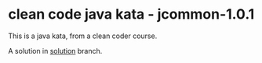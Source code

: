 # clean code java kata - jcommon-1.0.1

This is a java kata, from a clean coder course. 

A solution in [solution](https://github.com/alphafoobar/jcommon-1.0.1/tree/solution) branch.

